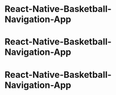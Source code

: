 # React-Native-Basketball-Navigation-App
# React-Native-Basketball-Navigation-App
# React-Native-Basketball-Navigation-App
